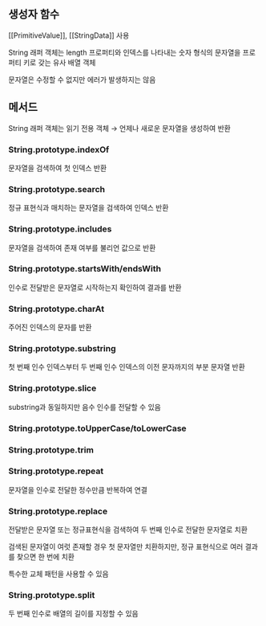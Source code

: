 ## 생성자 함수

[[PrimitiveValue]], [[StringData]] 사용

String 래퍼 객체는 length 프로퍼티와 인덱스를 나타내는 숫자 형식의 문자열을 프로퍼티 키로 갖는 유사 배열 객체

문자열은 수정할 수 없지만 에러가 발생하지는 않음

## 메서드

String 래퍼 객체는 읽기 전용 객체 → 언제나 새로운 문자열을 생성하여 반환

### String.prototype.indexOf

문자열을 검색하여 첫 인덱스 반환

### String.prototype.search

정규 표현식과 매치하는 문자열을 검색하여 인덱스 반환

### String.prototype.includes

문자열을 검색하여 존재 여부를 불리언 값으로 반환

### String.prototype.startsWith/endsWith

인수로 전달받은 문자열로 시작하는지 확인하여 결과를 반환

### String.prototype.charAt

주어진 인덱스의 문자를 반환

### String.prototype.substring

첫 번째 인수 인덱스부터 두 번째 인수 인덱스의 이전 문자까지의 부분 문자열 반환

### String.prototype.slice

substring과 동일하지만 음수 인수를 전달할 수 있음

### String.prototype.toUpperCase/toLowerCase

### String.prototype.trim

### String.prototype.repeat

문자열을 인수로 전달한 정수만큼 반복하여 연결

### String.prototype.replace

전달받은 문자열 또는 정규표현식을 검색하여 두 번째 인수로 전달한 문자열로 치환

검색된 문자열이 여럿 존재할 경우 첫 문자열만 치환하지만, 정규 표현식으로 여러 결과를 찾으면 한 번에 치환

특수한 교체 패턴을 사용할 수 있음

### String.prototype.split

두 번째 인수로 배열의 길이를 지정할 수 있음
